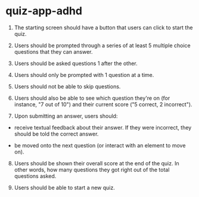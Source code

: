 # quiz-app-adhd

1.  The starting screen should have a button that users can click to start the quiz.

2.  Users should be prompted through a series of at least 5 multiple choice questions that they can answer.

3.  Users should be asked questions 1 after the other.

4.  Users should only be prompted with 1 question at a time.

5.  Users should not be able to skip questions.

6.  Users should also be able to see which question they're on (for instance, "7 out of 10") and their current score ("5 correct, 2 incorrect").

7. Upon submitting an answer, users should:

- receive textual feedback about their answer. If they were incorrect, they should be told the correct answer.

- be moved onto the next question (or interact with an element to move on).

8.  Users should be shown their overall score at the end of the quiz. In other words, how many questions they got right out of the total questions asked.

9.  Users should be able to start a new quiz.